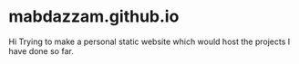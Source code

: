 # mabdazzam.github.io
Hi
Trying to make a personal static website which would host the projects I have done so far.
